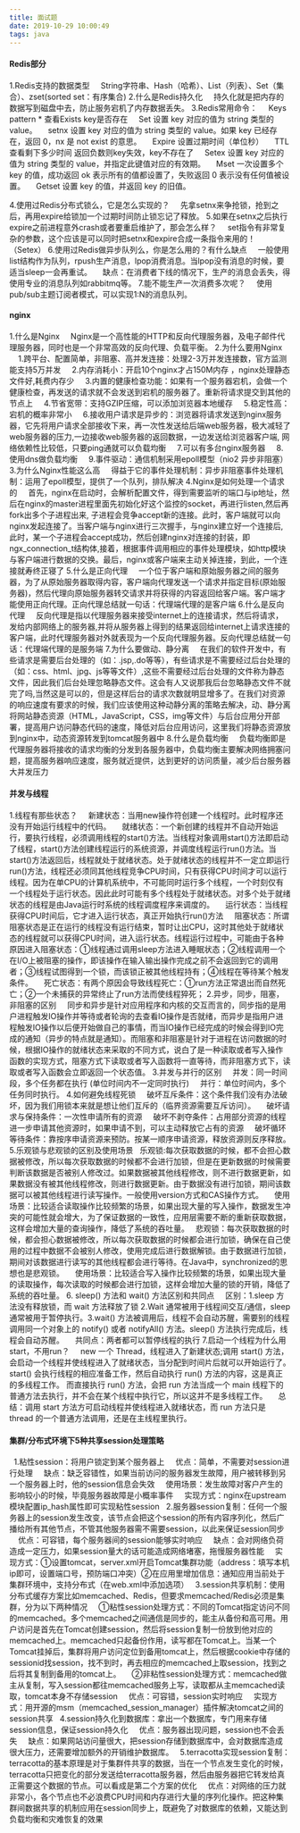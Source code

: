 ```yaml
---
title: 面试题
date: 2019-10-29 10:00:49
tags: java
---
```

#### Redis部分
1.Redis支持的数据类型
&nbsp;&nbsp;&nbsp;&nbsp;String字符串、Hash（哈希）、List（列表）、Set（集合）、zset(sorted set：有序集合)
2.什么是Redis持久化
&nbsp;&nbsp;&nbsp;&nbsp;持久化就是把内存的数据写到磁盘中去，防止服务宕机了内存数据丢失。
3.Redis常用命令：
&nbsp;&nbsp;&nbsp;&nbsp;Keys pattern * 查看Exists  key是否存在
&nbsp;&nbsp;&nbsp;&nbsp;Set 设置 key 对应的值为 string 类型的 value。
&nbsp;&nbsp;&nbsp;&nbsp;setnx 设置 key 对应的值为 string 类型的 value。如果 key 已经存在，返回 0，nx 是 not exist 的意思。
&nbsp;&nbsp;&nbsp;&nbsp;Expire 设置过期时间（单位秒）
&nbsp;&nbsp;&nbsp;&nbsp;TTL 查看剩下多少时间 返回负数则key失效，key不存在了
&nbsp;&nbsp;&nbsp;&nbsp;Setex 设置 key 对应的值为 string 类型的 value，并指定此键值对应的有效期。
&nbsp;&nbsp;&nbsp;&nbsp;Mset 一次设置多个 key 的值，成功返回 ok 表示所有的值都设置了，失败返回 0 表示没有任何值被设置。
&nbsp;&nbsp;&nbsp;&nbsp;Getset 设置 key 的值，并返回 key 的旧值。
<!-- more -->
4.使用过Redis分布式锁么，它是怎么实现的？
&nbsp;&nbsp;&nbsp;&nbsp;先拿setnx来争抢锁，抢到之后，再用expire给锁加一个过期时间防止锁忘记了释放。
5.如果在setnx之后执行expire之前进程意外crash或者要重启维护了，那会怎么样？
&nbsp;&nbsp;&nbsp;&nbsp;set指令有非常复杂的参数，这个应该是可以同时把setnx和expire合成一条指令来用的！（Setex）
6.使用过Redis做异步队列么，你是怎么用的？有什么缺点
&nbsp;&nbsp;&nbsp;&nbsp;一般使用list结构作为队列，rpush生产消息，lpop消费消息。当lpop没有消息的时候，要适当sleep一会再重试。
&nbsp;&nbsp;&nbsp;&nbsp;缺点：在消费者下线的情况下，生产的消息会丢失，得使用专业的消息队列如rabbitmq等。
7.能不能生产一次消费多次呢？
&nbsp;&nbsp;&nbsp;&nbsp;使用pub/sub主题订阅者模式，可以实现1:N的消息队列。

#### nginx
1.什么是Nginx
&nbsp;&nbsp;&nbsp;&nbsp;Nginx是一个高性能的HTTP和反向代理服务器，及电子邮件代理服务器，同时也是一个非常高效的反向代理、负载平衡。
2.为什么要用Nginx
&nbsp;&nbsp;&nbsp;&nbsp;1.跨平台、配置简单，非阻塞、高并发连接：处理2-3万并发连接数，官方监测能支持5万并发
&nbsp;&nbsp;&nbsp;&nbsp;2.内存消耗小：开启10个nginx才占150M内存 ，nginx处理静态文件好,耗费内存少
&nbsp;&nbsp;&nbsp;&nbsp;3.内置的健康检查功能：如果有一个服务器宕机，会做一个健康检查，再发送的请求就不会发送到宕机的服务器了。重新将请求提交到其他的节点上
&nbsp;&nbsp;&nbsp;&nbsp;4.节省宽带：支持GZIP压缩，可以添加浏览器本地缓存
&nbsp;&nbsp;&nbsp;&nbsp;5.稳定性高：宕机的概率非常小
&nbsp;&nbsp;&nbsp;&nbsp;6.接收用户请求是异步的：浏览器将请求发送到nginx服务器，它先将用户请求全部接收下来，再一次性发送给后端web服务器，极大减轻了web服务器的压力,一边接收web服务器的返回数据，一边发送给浏览器客户端, 网络依赖性比较低，只要ping通就可以负载均衡
&nbsp;&nbsp;&nbsp;&nbsp;7.可以有多台nginx服务器
&nbsp;&nbsp;&nbsp;&nbsp;8.使用dns做负载均衡
&nbsp;&nbsp;&nbsp;&nbsp;9.事件驱动：通信机制采用epoll模型（nio2 异步非阻塞）
3.为什么Nginx性能这么高
&nbsp;&nbsp;&nbsp;&nbsp;得益于它的事件处理机制：异步非阻塞事件处理机制：运用了epoll模型，提供了一个队列，排队解决
4.Nginx是如何处理一个请求的
&nbsp;&nbsp;&nbsp;&nbsp;首先，nginx在启动时，会解析配置文件，得到需要监听的端口与ip地址，然后在nginx的master进程里面先初始化好这个监控的socket，再进行listen,然后再fork出多个子进程出来,  子进程会竞争accept新的连接。此时，客户端就可以向nginx发起连接了。当客户端与nginx进行三次握手，与nginx建立好一个连接后,此时，某一个子进程会accept成功，然后创建nginx对连接的封装，即ngx_connection_t结构体,接着，根据事件调用相应的事件处理模块，如http模块与客户端进行数据的交换。最后，nginx或客户端来主动关掉连接，到此，一个连接就寿终正寝了
5.什么是正向代理
&nbsp;&nbsp;&nbsp;&nbsp;一个位于客户端和原始服务器之间的服务器，为了从原始服务器取得内容，客户端向代理发送一个请求并指定目标(原始服务器)，然后代理向原始服务器转交请求并将获得的内容返回给客户端。客户端才能使用正向代理。正向代理总结就一句话：代理端代理的是客户端
6.什么是反向代理
&nbsp;&nbsp;&nbsp;&nbsp;反向代理是指以代理服务器来接受internet上的连接请求，然后将请求，发给内部网络上的服务器,并将从服务器上得到的结果返回给internet上请求连接的客户端，此时代理服务器对外就表现为一个反向代理服务器。反向代理总结就一句话：代理端代理的是服务端
7.为什么要做动、静分离
&nbsp;&nbsp;&nbsp;&nbsp;在我们的软件开发中，有些请求是需要后台处理的（如：.jsp,.do等等），有些请求是不需要经过后台处理的（如：css、html、jpg、js等等文件）,这些不需要经过后台处理的文件称为静态文件，因此我们后台处理忽略静态文件。这会有人又说那我后台忽略静态文件不就完了吗,当然这是可以的，但是这样后台的请求次数就明显增多了。在我们对资源的响应速度有要求的时候，我们应该使用这种动静分离的策略去解决，动、静分离将网站静态资源（HTML，JavaScript，CSS，img等文件）与后台应用分开部署，提高用户访问静态代码的速度，降低对后台应用访问，这里我们将静态资源放到nginx中，动态资源转发到tomcat服务器中
8.什么是负载均衡
&nbsp;&nbsp;&nbsp;&nbsp;负载均衡即是代理服务器将接收的请求均衡的分发到各服务器中，负载均衡主要解决网络拥塞问题，提高服务器响应速度，服务就近提供，达到更好的访问质量，减少后台服务器大并发压力

#### 并发与线程
1.线程有那些状态？
&nbsp;&nbsp;&nbsp;&nbsp;新建状态：当用new操作符创建一个线程时。此时程序还没有开始运行线程中的代码。
&nbsp;&nbsp;&nbsp;&nbsp;就绪状态：一个新创建的线程并不自动开始运行，要执行线程，必须调用线程的start()方法。当线程对象调用start()方法即启动了线程，start()方法创建线程运行的系统资源，并调度线程运行run()方法。当start()方法返回后，线程就处于就绪状态。处于就绪状态的线程并不一定立即运行run()方法，线程还必须同其他线程竞争CPU时间，只有获得CPU时间才可以运行线程。因为在单CPU的计算机系统中，不可能同时运行多个线程，一个时刻仅有一个线程处于运行状态。因此此时可能有多个线程处于就绪状态。对多个处于就绪状态的线程是由Java运行时系统的线程调度程序来调度的。
&nbsp;&nbsp;&nbsp;&nbsp;运行状态：当线程获得CPU时间后，它才进入运行状态，真正开始执行run()方法
&nbsp;&nbsp;&nbsp;&nbsp;阻塞状态：所谓阻塞状态是正在运行的线程没有运行结束，暂时让出CPU，这时其他处于就绪状态的线程就可以获得CPU时间，进入运行状态。线程运行过程中，可能由于各种原因进入阻塞状态：①线程通过调用sleep方法进入睡眠状态；②线程调用一个在I/O上被阻塞的操作，即该操作在输入输出操作完成之前不会返回到它的调用者；③线程试图得到一个锁，而该锁正被其他线程持有；④线程在等待某个触发条件。
&nbsp;&nbsp;&nbsp;&nbsp;死亡状态：有两个原因会导致线程死亡：①run方法正常退出而自然死亡；②一个未捕获的异常终止了run方法而使线程猝死；
2.异步，同步，阻塞，非阻塞的区别
&nbsp;&nbsp;&nbsp;&nbsp;同步和异步是针对应用程序和内核的交互而言的，同步指的是用户进程触发IO操作并等待或者轮询的去查看IO操作是否就绪，而异步是指用户进程触发IO操作以后便开始做自己的事情，而当IO操作已经完成的时候会得到IO完成的通知（异步的特点就是通知）。而阻塞和非阻塞是针对于进程在访问数据的时候，根据IO操作的就绪状态来采取的不同方式，说白了是一种读取或者写入操作函数的实现方式，阻塞方式下读取或者写入函数将一直等待，而非阻塞方式下，读取或者写入函数会立即返回一个状态值。
3.并发与并行的区别
&nbsp;&nbsp;&nbsp;&nbsp;并发：同一时间段，多个任务都在执行 (单位时间内不一定同时执行)
&nbsp;&nbsp;&nbsp;&nbsp;并行：单位时间内，多个任务同时执行。
4.如何避免线程死锁
&nbsp;&nbsp;&nbsp;&nbsp;破坏互斥条件：这个条件我们没有办法破坏，因为我们用锁本来就是想让他们互斥的（临界资源需要互斥访问）。
&nbsp;&nbsp;&nbsp;&nbsp;破坏请求与保持条件：一次性申请所有的资源
&nbsp;&nbsp;&nbsp;&nbsp;破坏不剥夺条件：占用部分资源的线程进一步申请其他资源时，如果申请不到，可以主动释放它占有的资源
&nbsp;&nbsp;&nbsp;&nbsp;破坏循环等待条件：靠按序申请资源来预防。按某一顺序申请资源，释放资源则反序释放。
5.乐观锁与悲观锁的区别及使用场景
&nbsp;&nbsp;乐观锁:每次获取数据的时候，都不会担心数据被修改，所以每次获取数据的时候都不会进行加锁，但是在更新数据的时候需要判断该数据是否被别人修改过。如果数据被其他线程修改，则不进行数据更新，如果数据没有被其他线程修改，则进行数据更新。由于数据没有进行加锁，期间该数据可以被其他线程进行读写操作。一般使用version方式和CAS操作方式。
&nbsp;&nbsp;&nbsp;&nbsp;使用场景：比较适合读取操作比较频繁的场景，如果出现大量的写入操作，数据发生冲突的可能性就会增大，为了保证数据的一致性，应用层需要不断的重新获取数据，这样会增加大量的查询操作，降低了系统的吞吐量。
&nbsp;&nbsp;悲观锁：每次获取数据的时候，都会担心数据被修改，所以每次获取数据的时候都会进行加锁，确保在自己使用的过程中数据不会被别人修改，使用完成后进行数据解锁。由于数据进行加锁，期间对该数据进行读写的其他线程都会进行等待。在Java中，synchronized的思想也是悲观锁。
&nbsp;&nbsp;&nbsp;&nbsp;使用场景：比较适合写入操作比较频繁的场景，如果出现大量的读取操作，每次读取的时候都会进行加锁，这样会增加大量的锁的开销，降低了系统的吞吐量。
6. sleep() 方法和 wait() 方法区别和共同点
&nbsp;&nbsp;&nbsp;&nbsp;区别：1.sleep 方法没有释放锁，而 wait 方法释放了锁 2.Wait 通常被用于线程间交互/通信，sleep 通常被用于暂停执行。3.wait() 方法被调用后，线程不会自动苏醒，需要别的线程调用同一个对象上的 notify() 或者 notifyAll() 方法。sleep() 方法执行完成后，线程会自动苏醒。
&nbsp;&nbsp;&nbsp;&nbsp;共同点：两者都可以暂停线程的执行
7.启动一个线程为什么用start，不用run？
&nbsp;&nbsp;&nbsp;&nbsp;new 一个 Thread，线程进入了新建状态;调用 start() 方法，会启动一个线程并使线程进入了就绪状态，当分配到时间片后就可以开始运行了。 start() 会执行线程的相应准备工作，然后自动执行 run() 方法的内容，这是真正的多线程工作。 而直接执行 run() 方法，会把 run 方法当成一个 main 线程下的普通方法去执行，并不会在某个线程中执行它，所以这并不是多线程工作。
&nbsp;&nbsp;&nbsp;&nbsp;总结：调用 start 方法方可启动线程并使线程进入就绪状态，而 run 方法只是 thread 的一个普通方法调用，还是在主线程里执行。

#### 集群/分布式环境下5种共享session处理策略
&nbsp;&nbsp;1.粘性session：将用户锁定到某个服务器上
&nbsp;&nbsp;&nbsp;&nbsp;优点：简单，不需要对session进行处理
&nbsp;&nbsp;&nbsp;&nbsp;缺点：缺乏容错性，如果当前访问的服务器发生故障，用户被转移到另一个服务器上时，他的session信息会失效
&nbsp;&nbsp;&nbsp;&nbsp;使用场景：发生故障对客户产生的影响较小的时候，毕竟服务器故障是小概率事件
&nbsp;&nbsp;&nbsp;&nbsp;实现方式：nginx在upstream模块配置ip_hash属性即可实现粘性session
&nbsp;&nbsp;2.服务器session复制：任何一个服务器上的session发生改变，该节点会把这个session的所有内容序列化，然后广播给所有其他节点，不管其他服务器需不需要session，以此来保证session同步
&nbsp;&nbsp;&nbsp;&nbsp;优点：可容错，每个服务器间的session能够实时响应
&nbsp;&nbsp;&nbsp;&nbsp;缺点：会对网络负荷造成一定压力，如果session量大的话可能造成网络堵塞，拖慢服务器性能
&nbsp;&nbsp;&nbsp;&nbsp;实现方式：①设置tomcat，server.xml开启Tomcat集群功能（address：填写本机ip即可，设置端口号，预防端口冲突）②在应用里增加信息：通知应用当前处于集群环境中，支持分布式（在web.xml中添加选项<distributable>）
&nbsp;&nbsp;3.session共享机制：使用分布式缓存方案比如memcached、Redis，但要求memcached/Redis必须是集群，分为以下两种情况
&nbsp;&nbsp;&nbsp;&nbsp;①粘性session处理方式：不同的Tomcat指定访问不同的memcached。多个memcached之间通信是同步的，能主从备份和高可用。用户访问是首先在Tomcat创建session，然后将session复制一份放到他对应的memcached上。memcached只起备份作用，读写都在Tomcat上。当某一个Tomcat挂掉后，集群将用户访问定位到备用tomcat上，然后根据cookie中存储的sessionid找session，找不到时，再去相应的memcached上取session，找到之后将其复制到备用的tomcat上。
&nbsp;&nbsp;&nbsp;&nbsp;②非粘性session处理方式：memcached做主从复制，写入session都往memcached服务上写，读取都从主memcached读取，tomcat本身不存储session
&nbsp;&nbsp;&nbsp;&nbsp;优点：可容错，session实时响应
&nbsp;&nbsp;&nbsp;&nbsp;实现方式：用开源的msm（memcached_session_manager）插件解决tomcat之间的session共享
&nbsp;&nbsp;4.session持久化到数据库：拿出一个数据库，专门用来存储session信息，保证session持久化
&nbsp;&nbsp;&nbsp;&nbsp;优点：服务器出现问题，session也不会丢失
&nbsp;&nbsp;&nbsp;&nbsp;缺点：如果网站访问量很大，把session存储到数据库中，会对数据库造成很大压力，还需要增加额外的开销维护数据库。
&nbsp;&nbsp;5.terracotta实现session复制：terracotta的基本原理是对于集群件共享的数据，当在一个节点发生变化的时候，terracotta只把变化的部分发送给terracotta服务器，然后由服务器把它转发给真正需要这个数据的节点。可以看成是第二个方案的优化
&nbsp;&nbsp;&nbsp;&nbsp;优点：对网络的压力就非常小，各个节点也不必浪费CPU时间和内存进行大量的序列化操作。把这种集群间数据共享的机制应用在session同步上，既避免了对数据库的依赖，又能达到负载均衡和灾难恢复的效果


